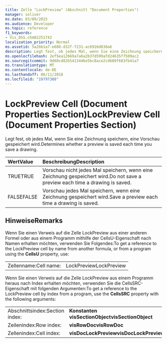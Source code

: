 ```yaml
---
title: Zelle "LockPreview" (Abschnitt "Document Properties")
manager: soliver
ms.date: 03/09/2015
ms.audience: Developer
ms.topic: reference
f1_keywords:
- Vis_DSS.chm82251742
localization_priority: Normal
ms.assetid: 5a2bb1a7-e688-d32f-f231-ac6916d838a6
description: Legt fest, ob jedes Mal, wenn Sie eine Zeichnung speichern, eine Vorschau gespeichert wird.
ms.openlocfilehash: 2ef5ea12669a7a6a2b37d599afd24635f7509ac2
ms.sourcegitcommit: 9d60cd82b5413446e5bc8ace2cd689f683fb41a7
ms.translationtype: MT
ms.contentlocale: de-DE
ms.lasthandoff: 06/11/2018
ms.locfileid: "19797388"
---
```

# <a name="lockpreview-cell-document-properties-section"></a><span data-ttu-id="fa374-103">LockPreview Cell (Document Properties Section)</span><span class="sxs-lookup"><span data-stu-id="fa374-103">LockPreview Cell (Document Properties Section)</span></span>

<span data-ttu-id="fa374-104">Legt fest, ob jedes Mal, wenn Sie eine Zeichnung speichern, eine Vorschau gespeichert wird.</span><span class="sxs-lookup"><span data-stu-id="fa374-104">Determines whether a preview is saved each time you save a drawing.</span></span>
  
|<span data-ttu-id="fa374-105">**Wert**</span><span class="sxs-lookup"><span data-stu-id="fa374-105">**Value**</span></span>|<span data-ttu-id="fa374-106">**Beschreibung**</span><span class="sxs-lookup"><span data-stu-id="fa374-106">**Description**</span></span>|
|:-----|:-----|
| <span data-ttu-id="fa374-107">TRUE</span><span class="sxs-lookup"><span data-stu-id="fa374-107">TRUE</span></span>  <br/> | <span data-ttu-id="fa374-108">Vorschau nicht jedes Mal speichern, wenn eine Zeichnung gespeichert wird.</span><span class="sxs-lookup"><span data-stu-id="fa374-108">Do not save a preview each time a drawing is saved.</span></span>  <br/> |
| <span data-ttu-id="fa374-109">FALSE</span><span class="sxs-lookup"><span data-stu-id="fa374-109">FALSE</span></span>  <br/> | <span data-ttu-id="fa374-110">Vorschau jedes Mal speichern, wenn eine Zeichnung gespeichert wird.</span><span class="sxs-lookup"><span data-stu-id="fa374-110">Save a preview each time a drawing is saved.</span></span>  <br/> |
   
## <a name="remarks"></a><span data-ttu-id="fa374-111">Hinweise</span><span class="sxs-lookup"><span data-stu-id="fa374-111">Remarks</span></span>

<span data-ttu-id="fa374-112">Wenn Sie einen Verweis auf die Zelle LockPreview aus einer anderen Formel oder aus einem Programm mithilfe der CellsU-Eigenschaft nach Namen erhalten möchten, verwenden Sie Folgendes:</span><span class="sxs-lookup"><span data-stu-id="fa374-112">To get a reference to the LockPreview cell by name from another formula, or from a program using the **CellsU** property, use:</span></span> 
  
|||
|:-----|:-----|
| <span data-ttu-id="fa374-113">Zellenname:</span><span class="sxs-lookup"><span data-stu-id="fa374-113">Cell name:</span></span>  <br/> | <span data-ttu-id="fa374-114">LockPreview</span><span class="sxs-lookup"><span data-stu-id="fa374-114">LockPreview</span></span>  <br/> |
   
<span data-ttu-id="fa374-115">Wenn Sie einen Verweis auf die Zelle LockPreview aus einem Programm heraus nach Index erhalten möchten, verwenden Sie die CellsSRC-Eigenschaft mit folgenden Argumenten:</span><span class="sxs-lookup"><span data-stu-id="fa374-115">To get a reference to the LockPreview cell by index from a program, use the **CellsSRC** property with the following arguments:</span></span> 
  
|||
|:-----|:-----|
| <span data-ttu-id="fa374-116">Abschnittsindex:</span><span class="sxs-lookup"><span data-stu-id="fa374-116">Section index:</span></span>  <br/> |<span data-ttu-id="fa374-117">**Konstanten visSectionObject**</span><span class="sxs-lookup"><span data-stu-id="fa374-117">**visSectionObject**</span></span> <br/> |
| <span data-ttu-id="fa374-118">Zeilenindex:</span><span class="sxs-lookup"><span data-stu-id="fa374-118">Row index:</span></span>  <br/> |<span data-ttu-id="fa374-119">**visRowDoc**</span><span class="sxs-lookup"><span data-stu-id="fa374-119">**visRowDoc**</span></span> <br/> |
| <span data-ttu-id="fa374-120">Zellenindex:</span><span class="sxs-lookup"><span data-stu-id="fa374-120">Cell index:</span></span>  <br/> |<span data-ttu-id="fa374-121">**visDocLockPreview**</span><span class="sxs-lookup"><span data-stu-id="fa374-121">**visDocLockPreview**</span></span> <br/> |
   

